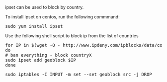 ipset can be used to block by country. 

To install ipset on centos, run the following commmand:

<pre>
sudo yum install ipset
</pre>

Use the following shell script to block ip from the list of countries

<pre>
for IP in $(wget -O - http://www.ipdeny.com/ipblocks/data/countries/{cn,ru,kr,pk,tw,au,hk}.zone)
do
# ban everything - block countryX
sudo ipset add geoblock $IP
done
</pre>

<pre>
sudo iptables -I INPUT -m set --set geoblock src -j DROP
</pre>
